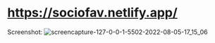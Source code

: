 # https://sociofav.netlify.app/
Screenshot:
![screencapture-127-0-0-1-5502-2022-08-05-17_15_06](https://user-images.githubusercontent.com/108056050/183075868-93059884-c271-4775-9b1f-d060f8f45826.png)
